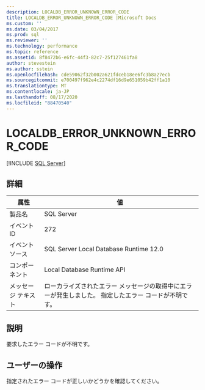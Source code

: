 ```yaml
---
description: LOCALDB_ERROR_UNKNOWN_ERROR_CODE
title: LOCALDB_ERROR_UNKNOWN_ERROR_CODE |Microsoft Docs
ms.custom: ''
ms.date: 03/04/2017
ms.prod: sql
ms.reviewer: ''
ms.technology: performance
ms.topic: reference
ms.assetid: 8f8472b6-e6fc-44f3-82c7-25f127461fa8
author: stevestein
ms.author: sstein
ms.openlocfilehash: cde59062f32b002a621fdceb18ee6fc3b8a27ecb
ms.sourcegitcommit: e700497f962e4c2274df16d9e651059b42ff1a10
ms.translationtype: MT
ms.contentlocale: ja-JP
ms.lasthandoff: 08/17/2020
ms.locfileid: "88470540"
---
```

# <a name="localdb_error_unknown_error_code"></a>LOCALDB_ERROR_UNKNOWN_ERROR_CODE
 [!INCLUDE [SQL Server](../../includes/applies-to-version/sqlserver.md)]
    
## <a name="details"></a>詳細  
  
| 属性 | 値 |
| --------- | ----- |
|製品名|SQL Server|  
|イベント ID|272|  
|イベント ソース|SQL Server Local Database Runtime 12.0|  
|コンポーネント|Local Database Runtime API|  
|メッセージ テキスト|ローカライズされたエラー メッセージの取得中にエラーが発生しました。 指定したエラー コードが不明です。|  
  
## <a name="explanation"></a>説明  
 要求したエラー コードが不明です。  
  
## <a name="user-action"></a>ユーザーの操作  
 指定されたエラー コードが正しいかどうかを確認してください。  
  
  
